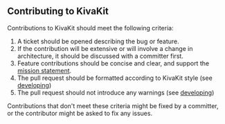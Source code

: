 ## Contributing to KivaKit

Contributions to KivaKit should meet the following criteria:

1. A ticket should be opened describing the bug or feature.
2. If the contribution will be extensive or will involve a change in architecture, it should be discussed with a committer first.
3. Feature contributions should be concise and clear, and support the [mission statement](README.md).
4. The pull request should be formatted according to KivaKit style (see [developing](../documentation/developing.md))
5. The pull request should not introduce any warnings (see [developing](../documentation/developing.md))

Contributions that don't meet these criteria might be fixed by a committer, or the contributor might be asked to fix any issues.
